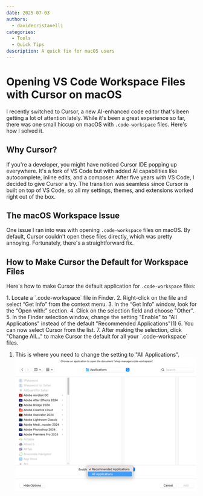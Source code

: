 ```yaml
---
date: 2025-07-03
authors:
  - davidecristanelli
categories:
  - Tools
  - Quick Tips
description: A quick fix for macOS users
---
```


# Opening VS Code Workspace Files with Cursor on macOS

I recently switched to Cursor, a new AI-enhanced code editor that's been getting a lot of attention lately. While it's been a great experience so far, there was one small hiccup on macOS with `.code-workspace` files. Here's how I solved it.

<!-- more -->

## Why Cursor?

If you're a developer, you might have noticed Cursor IDE popping up everywhere. It's a fork of VS Code but with added AI capabilities like autocomplete, inline edits, and a composer. After five years with VS Code, I decided to give Cursor a try. The transition was seamless since Cursor is built on top of VS Code, so all my settings, themes, and extensions worked right out of the box.

## The macOS Workspace Issue

One issue I ran into was with opening `.code-workspace` files on macOS. By default, Cursor couldn't open these files directly, which was pretty annoying. Fortunately, there's a straightforward fix.

## How to Make Cursor the Default for Workspace Files

Here's how to make Cursor the default application for `.code-workspace` files:

<div class="annotate" markdown>
1. Locate a `.code-workspace` file in Finder.
2. Right-click on the file and select “Get Info” from the context menu.
3. In the “Get Info” window, look for the “Open with:” section.
4. Click on the selection field and choose "Other".
5. In the Finder selection window, change the setting "Enable" to "All Applications" instead of the default "Recommended Applications"(1)
6. You can now select Cursor from the list.
7. After making the selection, click "Change All..." to make Cursor the default for all your `.code-workspace` files.
</div>
 
 1. This is where you need to change the setting to "All Applications".
    ![Enable All Applications](images/CleanShot%202024-09-15%20at%2012.03.17@2x.png)